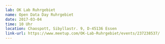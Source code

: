 ```yaml
---
lab: OK Lab Ruhrgebiet
name: Open Data Day Ruhrgebiet
date: 2017-03-04
time: 10 Uhr
location: Chaospott, Sibyllastr. 9, D-45136 Essen
link-url: https://www.meetup.com/OK-Lab-Ruhrgebiet/events/237238537/
---
```

